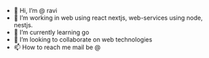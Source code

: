 - 👋 Hi, I’m @ ravi
- 👀 I’m working in web using react nextjs, web-services using node, nestjs.
- 🌱 I’m currently learning go
- 💞️ I’m looking to collaborate on web technologies
- 📫 How to reach me mail be @ 

<!---
rha-ravi/rha-ravi is a ✨ special ✨ repository because its `README.md` (this file) appears on your GitHub profile.
You can click the Preview link to take a look at your changes.
--->
